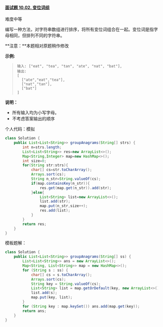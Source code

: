 #### [面试题 10.02. 变位词组](https://leetcode-cn.com/problems/group-anagrams-lcci/)

难度中等

编写一种方法，对字符串数组进行排序，将所有变位词组合在一起。变位词是指字母相同，但排列不同的字符串。

**注意：**本题相对原题稍作修改

**示例:**

> ```
> 输入: ["eat", "tea", "tan", "ate", "nat", "bat"],
> 输出:
> [
>   ["ate","eat","tea"],
>   ["nat","tan"],
>   ["bat"]
> ]
> ```

**说明：**

- 所有输入均为小写字母。
- 不考虑答案输出的顺序

个人代码：模拟

```java
class Solution {
    public List<List<String>> groupAnagrams(String[] strs) {
        int n=strs.length;
        List<List<String>> res=new ArrayList<>();
        Map<String,Integer> map=new HashMap<>();
        int size=0;
        for(String str:strs){
            char[] cs=str.toCharArray();
            Arrays.sort(cs);
            String n_str=String.valueOf(cs);
            if(map.containsKey(n_str)){
                res.get(map.get(n_str)).add(str);
            }else{
                List<String> list=new ArrayList<>();
                list.add(str);
                map.put(n_str,size++);
                res.add(list);
            }
        }
        return res;
    }
}
```

模板题解：

```java
class Solution {
    public List<List<String>> groupAnagrams(String[] ss) {
        List<List<String>> ans = new ArrayList<>();
        Map<String, List<String>> map = new HashMap<>();
        for (String s : ss) {
            char[] cs = s.toCharArray();
            Arrays.sort(cs);
            String key = String.valueOf(cs);
            List<String> list = map.getOrDefault(key, new ArrayList<>());
            list.add(s);
            map.put(key, list);
        }
        for (String key : map.keySet()) ans.add(map.get(key));
        return ans;
    }
}
```

